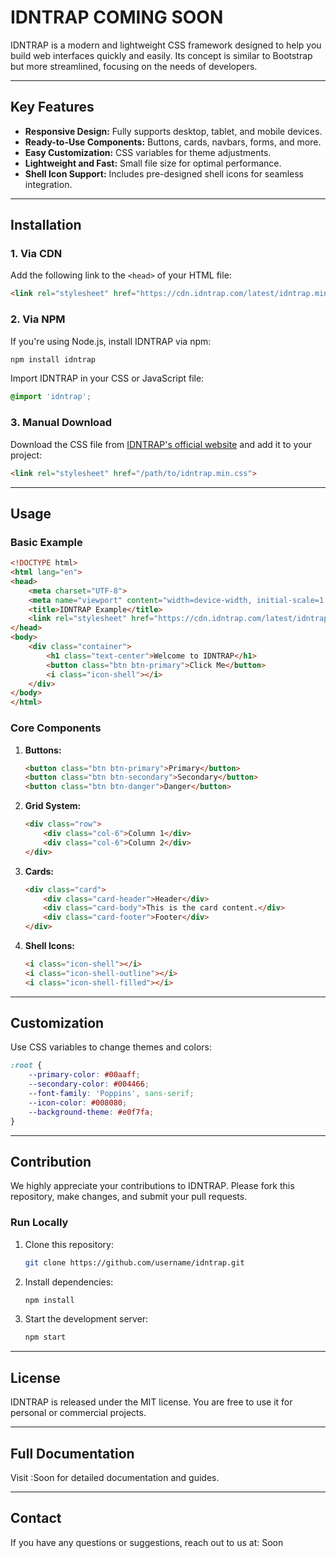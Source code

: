 # IDNTRAP COMING SOON

IDNTRAP is a modern and lightweight CSS framework designed to help you build web interfaces quickly and easily. Its concept is similar to Bootstrap but more streamlined, focusing on the needs of developers.

---

## Key Features

- **Responsive Design:** Fully supports desktop, tablet, and mobile devices.
- **Ready-to-Use Components:** Buttons, cards, navbars, forms, and more.
- **Easy Customization:** CSS variables for theme adjustments.
- **Lightweight and Fast:** Small file size for optimal performance.
- **Shell Icon Support:** Includes pre-designed shell icons for seamless integration.

---

## Installation

### 1. Via CDN

Add the following link to the `<head>` of your HTML file:

```html
<link rel="stylesheet" href="https://cdn.idntrap.com/latest/idntrap.min.css">
```

### 2. Via NPM

If you're using Node.js, install IDNTRAP via npm:

```bash
npm install idntrap
```

Import IDNTRAP in your CSS or JavaScript file:

```css
@import 'idntrap';
```

### 3. Manual Download

Download the CSS file from [IDNTRAP's official website](https://idntrap.com) and add it to your project:

```html
<link rel="stylesheet" href="/path/to/idntrap.min.css">
```

---

## Usage

### Basic Example

```html
<!DOCTYPE html>
<html lang="en">
<head>
    <meta charset="UTF-8">
    <meta name="viewport" content="width=device-width, initial-scale=1.0">
    <title>IDNTRAP Example</title>
    <link rel="stylesheet" href="https://cdn.idntrap.com/latest/idntrap.min.css">
</head>
<body>
    <div class="container">
        <h1 class="text-center">Welcome to IDNTRAP</h1>
        <button class="btn btn-primary">Click Me</button>
        <i class="icon-shell"></i>
    </div>
</body>
</html>
```

### Core Components

1. **Buttons:**
   ```html
   <button class="btn btn-primary">Primary</button>
   <button class="btn btn-secondary">Secondary</button>
   <button class="btn btn-danger">Danger</button>
   ```

2. **Grid System:**
   ```html
   <div class="row">
       <div class="col-6">Column 1</div>
       <div class="col-6">Column 2</div>
   </div>
   ```

3. **Cards:**
   ```html
   <div class="card">
       <div class="card-header">Header</div>
       <div class="card-body">This is the card content.</div>
       <div class="card-footer">Footer</div>
   </div>
   ```

4. **Shell Icons:**
   ```html
   <i class="icon-shell"></i>
   <i class="icon-shell-outline"></i>
   <i class="icon-shell-filled"></i>
   ```

---

## Customization

Use CSS variables to change themes and colors:

```css
:root {
    --primary-color: #00aaff;
    --secondary-color: #004466;
    --font-family: 'Poppins', sans-serif;
    --icon-color: #008080;
    --background-theme: #e0f7fa;
}
```

---

## Contribution

We highly appreciate your contributions to IDNTRAP. Please fork this repository, make changes, and submit your pull requests.

### Run Locally

1. Clone this repository:
   ```bash
   git clone https://github.com/username/idntrap.git
   ```

2. Install dependencies:
   ```bash
   npm install
   ```

3. Start the development server:
   ```bash
   npm start
   ```

---

## License

IDNTRAP is released under the MIT license. You are free to use it for personal or commercial projects.

---

## Full Documentation

Visit :Soon for detailed documentation and guides.

---

## Contact

If you have any questions or suggestions, reach out to us at: Soon